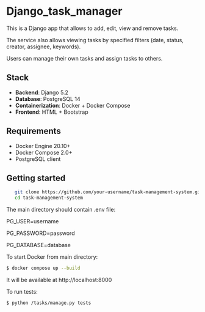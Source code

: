 # Django_task_manager

This is a Django app that allows to add, edit, view and remove tasks. 

The service also allows viewing tasks by specified filters (date, status, creator, assignee, keywords).

Users can manage their own tasks and assign tasks to others.

## Stack

- **Backend**: Django 5.2
- **Database**: PostgreSQL 14
- **Containerization**: Docker + Docker Compose
- **Frontend**: HTML + Bootstrap

## Requirements

- Docker Engine 20.10+
- Docker Compose 2.0+
- PostgreSQL client


## Getting started

```sh
   git clone https://github.com/your-username/task-management-system.git
   cd task-management-system
```

The main directory should contain .env file:

PG_USER=username

PG_PASSWORD=password

PG_DATABASE=database

To start Docker from main directory:

```sh
$ docker compose up --build

```

It will be available at http://localhost:8000

To run tests:

```sh
$ python /tasks/manage.py tests

```